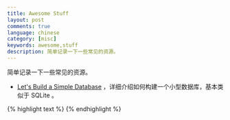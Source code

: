```yaml
---
title: Awesome Stuff
layout: post
comments: true
language: chinese
category: [misc]
keywords: awesome,stuff
description: 简单记录一下一些常见的资源。
---
```


简单记录一下一些常见的资源。

<!-- more -->

* [Let's Build a Simple Database](https://cstack.github.io/db_tutorial/) ，详细介绍如何构建一个小型数据库，基本类似于 SQLite 。

{% highlight text %}
{% endhighlight %}
